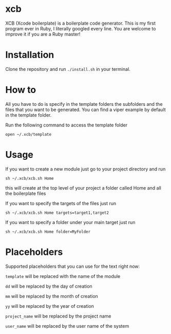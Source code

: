 # xcb

XCB (Xcode boilerplate) is a boilerplate code generator.
This is my first program ever in Ruby, I literally googled every line. You are welcome to improve it if you are a Ruby master!

# Installation

Clone the repository and run ```./install.sh``` in your terminal.

# How to

All you have to do is specify in the template folders the subfolders and the files that you want to be generated. You can find a viper example by default in the template folder.

Run the following command to access the template folder

```open ~/.xcb/template```

# Usage 

If you want to create a new module just go to your project directory and run

```sh ~/.xcb/xcb.sh Home```

this will create at the top level of your project a folder called Home and all the boilerplate files

If you want to specify the targets of the files just run

```sh ~/.xcb/xcb.sh Home targets=target1,target2```

If you want to specify a folder under your main target just run

```sh ~/.xcb/xcb.sh Home folder=MyFolder```

# Placeholders

Supported placeholders that you can use for the text right now:

```template``` will be replaced with the name of the module

```dd``` will be replaced by the day of creation

```mm``` will be replaced by the month of creation

```yy``` will be replaced by the year of creation

```project_name``` will be replaced by the project name

```user_name``` will be replaced by the user name of the system



